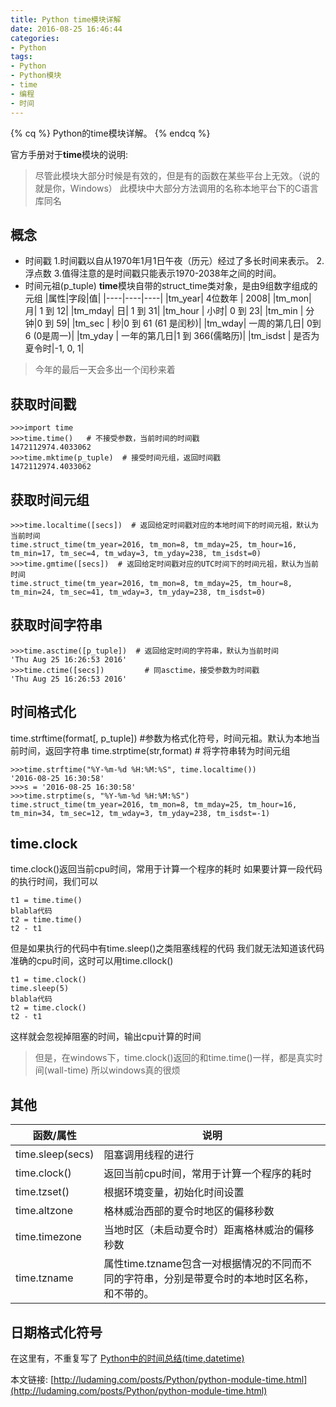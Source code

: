```yaml
---
title: Python time模块详解
date: 2016-08-25 16:46:44
categories:
- Python
tags:
- Python
- Python模块
- time
- 编程
- 时间
---
```

{% cq %} Python的time模块详解。 {% endcq %}

<!--more-->
官方手册对于**time**模块的说明:
>尽管此模块大部分时候是有效的，但是有的函数在某些平台上无效。（说的就是你，Windows）
此模块中大部分方法调用的名称本地平台下的C语言库同名


## 概念
- 时间戳
1.时间戳以自从1970年1月1日午夜（历元）经过了多长时间来表示。
2.浮点数
3.值得注意的是时间戳只能表示1970-2038年之间的时间。
- 时间元祖(p_tuple)
**time**模块自带的struct_time类对象，是由9组数字组成的元组
|属性|字段|值|
|----|----|----|
|tm_year| 4位数年 |  2008|
|tm_mon|  月|  1 到 12|
|tm_mday|   日| 1 到 31|
|tm_hour  | 小时| 0 到 23|
|tm_min   | 分钟|0 到 59|
|tm_sec   | 秒|0 到 61 (61 是闰秒)|
|tm_wday|  一周的第几日|  0到6 (0是周一)|
|tm_yday  |  一年的第几日|1 到 366(儒略历)|
|tm_isdst |   是否为夏令时|-1, 0, 1|
>今年的最后一天会多出一个闰秒来着

## 获取时间戳
```
>>>import time
>>>time.time()   # 不接受参数，当前时间的时间戳
1472112974.4033062    
>>>time.mktime(p_tuple)  # 接受时间元组，返回时间戳
1472112974.4033062  
```

## 获取时间元组
```
>>>time.localtime([secs])  # 返回给定时间戳对应的本地时间下的时间元祖，默认为当前时间
time.struct_time(tm_year=2016, tm_mon=8, tm_mday=25, tm_hour=16, tm_min=17, tm_sec=4, tm_wday=3, tm_yday=238, tm_isdst=0)
>>>time.gmtime([secs])  # 返回给定时间戳对应的UTC时间下的时间元祖，默认为当前时间
time.struct_time(tm_year=2016, tm_mon=8, tm_mday=25, tm_hour=8, tm_min=24, tm_sec=41, tm_wday=3, tm_yday=238, tm_isdst=0)
```

## 获取时间字符串
```
>>>time.asctime([p_tuple])  # 返回给定时间的字符串，默认为当前时间
'Thu Aug 25 16:26:53 2016'
>>>time.ctime([secs])         # 同asctime，接受参数为时间戳
'Thu Aug 25 16:26:53 2016'
```

## 时间格式化
time.strftime(format[, p_tuple])  #参数为格式化符号，时间元祖。默认为本地当前时间，返回字符串
time.strptime(str,format) # 将字符串转为时间元组
```
>>>time.strftime("%Y-%m-%d %H:%M:%S", time.localtime())
'2016-08-25 16:30:58'
>>>s = '2016-08-25 16:30:58'
>>>time.strptime(s, "%Y-%m-%d %H:%M:%S")
time.struct_time(tm_year=2016, tm_mon=8, tm_mday=25, tm_hour=16, tm_min=34, tm_sec=12, tm_wday=3, tm_yday=238, tm_isdst=-1)
```

## time.clock
time.clock()返回当前cpu时间，常用于计算一个程序的耗时
如果要计算一段代码的执行时间，我们可以
```
t1 = time.time()
blabla代码
t2 = time.time()
t2 - t1
```
但是如果执行的代码中有time.sleep()之类阻塞线程的代码
我们就无法知道该代码准确的cpu时间，这时可以用time.cllock()
```
t1 = time.clock()
time.sleep(5)
blabla代码
t2 = time.clock()
t2 - t1
```
这样就会忽视掉阻塞的时间，输出cpu计算的时间
>但是，在windows下，time.clock()返回的和time.time()一样，都是真实时间(wall-time)
所以windows真的很烦


## 其他
|函数/属性|说明|
|----|----|
|time.sleep(secs)|阻塞调用线程的进行|
|time.clock()|返回当前cpu时间，常用于计算一个程序的耗时|
|time.tzset()|根据环境变量，初始化时间设置|
|time.altzone|格林威治西部的夏令时地区的偏移秒数|
|time.timezone|当地时区（未启动夏令时）距离格林威治的偏移秒数 |
|time.tzname|属性time.tzname包含一对根据情况的不同而不同的字符串，分别是带夏令时的本地时区名称，和不带的。|

## 日期格式化符号
在这里有，不重复写了
[Python中的时间总结(time,datetime)](http://ludaming.com/posts/Python/python-date-time.html)


本文链接: [http://ludaming.com/posts/Python/python-module-time.html](http://ludaming.com/posts/Python/python-module-time.html)
